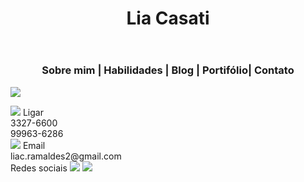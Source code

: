 <html>
<head>
<title>Lia Casati</title>
<link rel="stylesheet" href="css/estilo.css">
<meta charset="utf-8">
  <meta name="viewport" content="width=device-width, initial-scale=1">
  <link rel="stylesheet" href="https://maxcdn.bootstrapcdn.com/bootstrap/3.3.7/css/bootstrap.min.css">
  <script src="https://ajax.googleapis.com/ajax/libs/jquery/3.2.1/jquery.min.js"></script>
  <script src="https://maxcdn.bootstrapcdn.com/bootstrap/3.3.7/js/bootstrap.min.js"></script>
</head>
<body>
<center>
<header class="a">
<h1 class="a">Lia Casati</h1>
</header>
<nav><h3>Sobre mim | Habilidades | Blog | Portifólio| Contato</h3></nav>
</center>
<p>
<img src="https://instagram.fvix2-1.fna.fbcdn.net/t51.2885-19/s150x150/14368955_102556240254744_8718379420097708032_n.jpg" class="a">
</p>
<footer>
<div class="a"><img src="http://www.cashbuyersofhomes.com/wp-content/uploads/2015/07/phone.png" class="b">
Ligar<br/>3327-6600<br/>99963-6286<br/>
</div>
<div class="b"><img src="https://cdn4.iconfinder.com/data/icons/pictype-free-vector-icons/16/contact-512.png" class="b">
Email<br/>liac.ramaldes2@gmail.com<br/>
</div>
<div class="c">
Redes sociais
<a href="https://www.instagram.com/liacasati/?hl=pt-br"><img src="https://pixabay.com/p-1562139/?no_redirect" class="b"></a>
<a href="https://www.facebook.com/lia.casati.3"><img src="http://cdn.mysitemyway.com/icons-watermarks/simple-black/bfa/bfa_brands-facebook-square/bfa_brands-facebook-square_simple-black_512x512.png" class="b"></a>
</div>
</footer>
</body>
</html>
